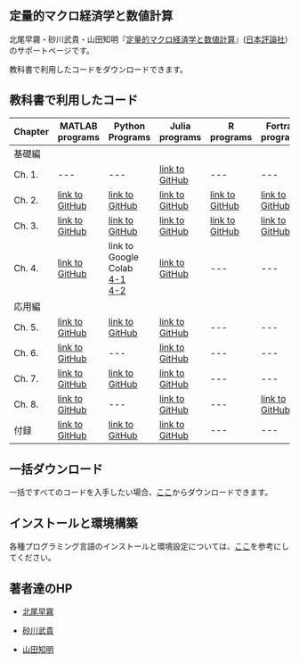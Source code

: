## 定量的マクロ経済学と数値計算

北尾早霧・砂川武貴・山田知明『[定量的マクロ経済学と数値計算](https://www.nippyo.co.jp/shop/book/9287.html)』([日本評論社](https://www.nippyo.co.jp/)）のサポートページです。

教科書で利用したコードをダウンロードできます。

## 教科書で利用したコード

|  Chapter  |  MATLAB programs  |  Python Programs  |  Julia programs  |  R programs  |  Fortran programs  |
| ---- | ---- | ---- | ---- | ---- | ---- |
|  基礎編 ||||||
|  Ch. 1. |  ---  |  ---  |  [link to GitHub](https://github.com/quant-macro-book/chapter1/tree/main/Julia/1_7_computational_error)  |  ---  |  ---  |
|  Ch. 2. |  [link to GitHub](https://github.com/quant-macro-book/chapter2/tree/master/Matlab)  |  [link to GitHub](https://github.com/quant-macro-book/chapter2/tree/master/Python)  |  [link to GitHub](https://github.com/quant-macro-book/chapter2/tree/master/Julia)  |  [link to GitHub](https://github.com/quant-macro-book/chapter2/tree/master/R)  |  [link to GitHub](https://github.com/quant-macro-book/chapter2/tree/master/Fortran)  |
|  Ch. 3. |  [link to GitHub](https://github.com/quant-macro-book/chapter3/tree/master/Matlab)  |  [link to GitHub](https://github.com/quant-macro-book/chapter3/tree/master/Python)  |  [link to GitHub](https://github.com/quant-macro-book/chapter3/tree/master/Julia)  |  [link to GitHub](https://github.com/quant-macro-book/chapter3/tree/master/R)  |  [link to GitHub](https://github.com/quant-macro-book/chapter3/tree/master/Fortran)  |
|  Ch. 4. |  [link to GitHub](https://github.com/quant-macro-book/chapter4/tree/master/Matlab)  |  link to Google Colab<br>[4-1](https://colab.research.google.com/github/quant-macro-book/Colab/blob/main/chapter4/1_TI_Optimization.ipynb)<br>[4-2](https://colab.research.google.com/github/quant-macro-book/Colab/blob/main/chapter4/2_how_to_interpolation_cheb.ipynb)  |  [link to GitHub](https://github.com/quant-macro-book/chapter4/tree/master/Julia)  |  ---  |  ---  |
|  応用編 ||||||
|  Ch. 5. |  [link to GitHub](https://github.com/quant-macro-book/chapter5/tree/master/MATLAB)  |  [link to GitHub](https://github.com/quant-macro-book/chapter5/tree/master/Python)  |  [link to GitHub](https://github.com/quant-macro-book/chapter5/tree/master/Julia)  |  ---  |  ---  |
|  Ch. 6. |  [link to GitHub](https://github.com/quant-macro-book/chapter6/tree/master/MATLAB)  |  ---  |  [link to GitHub](https://github.com/quant-macro-book/chapter6/tree/master/Julia)  |  ---  |  ---  |
|  Ch. 7. |  [link to GitHub](https://github.com/quant-macro-book/chapter7/tree/master/Matlab)  |  [link to GitHub](https://github.com/quant-macro-book/chapter7/tree/master/Python)  |  [link to GitHub](https://github.com/quant-macro-book/chapter7/tree/master/Julia)  |  ---  |  ---  |
|  Ch. 8. |  [link to GitHub](https://github.com/quant-macro-book/chapter8/tree/master/MATLAB)  |  ---  |  [link to GitHub](https://github.com/quant-macro-book/chapter8/tree/master/Julia)  |  ---  |  [link to GitHub](https://github.com/quant-macro-book/chapter8/tree/master/Fortran/8_2_Krusell_Smith)  |
|  付録    |  [link to GitHub](https://github.com/quant-macro-book/appendix/tree/main/MATLAB)  |  [link to GitHub](https://github.com/quant-macro-book/appendix/tree/main/Python)  |  [link to GitHub](https://github.com/quant-macro-book/appendix/tree/main/Julia)  |  ---  |  ---  |

## 一括ダウンロード

一括ですべてのコードを入手したい場合、[ここ](https://github.com/quant-macro-book/quant-macro-book.github.io)からダウンロードできます。

## インストールと環境構築

各種プログラミング言語のインストールと環境設定については、[ここ](https://tyamada.notion.site/9e47200380424b4ab29375d2c61c2da9?pvs=4)を参考にしてください。

## 著者達のHP

- [北尾早霧](https://sites.google.com/site/sagirikitao/home)

- [砂川武貴](https://tkksnk.github.io/)

- [山田知明](https://tomoakiyamada.github.io/)
